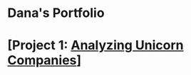 # Dana's Portfolio

# [Project 1: [Analyzing Unicorn Companies]([(https://github.com/datadanacreate/Analyzing-Unicorn-Companies-Project-SQL.git)])]

